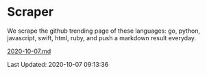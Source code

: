 # Scraper

We scrape the github trending page of these languages: go, python, javascript, swift, html, ruby, and push a markdown result everyday.

[2020-10-07.md](https://github.com/henson/Scraper/blob/master/2020-10-07.md)

Last Updated: 2020-10-07 09:13:36